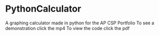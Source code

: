 # PythonCalculator
A graphing calculator made in python for the AP CSP Portfolio
To see a demonstration click the mp4
To view the code click the pdf
